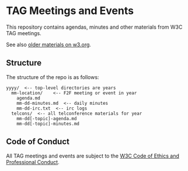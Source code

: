 # TAG Meetings and Events

This repository contains agendas, minutes and other materials from W3C TAG meetings.

See also [older materials on w3.org](http://www.w3.org/wiki/TAG/Planning).

## Structure

The structure of the repo is as follows:

    yyyy/  <-- top-level directories are years
      mm-location/    <-- F2F meeting or event in year
        agenda.md
        mm-dd-minutes.md  <-- daily minutes
        mm-dd-irc.txt  <-- irc logs
      telcons/  <-- all telconference materials for year
        mm-dd[-topic]-agenda.md
        mm-dd[-topic]-minutes.md

## Code of Conduct
All TAG meetings and events are subject to the [W3C Code of Ethics and Professional Conduct](https://www.w3.org/Consortium/cepc/).
